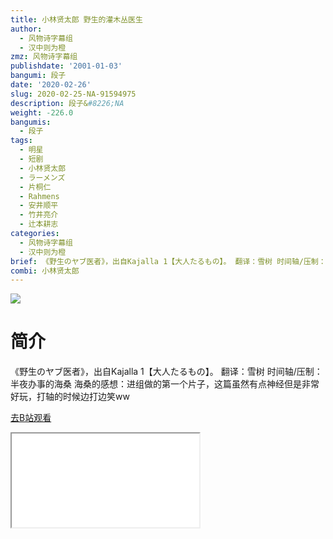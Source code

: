 ```yaml
---
title: 小林贤太郎 野生的灌木丛医生
author:
  - 风物诗字幕组
  - 汉中则为橙
zmz: 风物诗字幕组
publishdate: '2001-01-03'
bangumi: 段子
date: '2020-02-26'
slug: 2020-02-25-NA-91594975
description: 段子&#8226;NA
weight: -226.0
bangumis:
  - 段子
tags:
  - 明星
  - 短剧
  - 小林贤太郎
  - ラーメンズ
  - 片桐仁
  - Rahmens
  - 安井顺平
  - 竹井亮介
  - 辻本耕志
categories:
  - 风物诗字幕组
  - 汉中则为橙
brief: 《野生のヤブ医者》，出自Kajalla 1【大人たるもの】。 翻译：雪树 时间轴/压制：半夜办事的海桑 海桑的感想：进组做的第一个片子，这篇虽然有点神经但是非常好玩，打轴的时候边打边笑ww
combi: 小林贤太郎
---
```

![](https://raw.githubusercontent.com/tcgriffith/owaraisite/master/static/tmpimg/fb2b7011ec128ec17fff7854ccfbfee8b6005423.jpg.480.jpg)
# 简介  
《野生のヤブ医者》，出自Kajalla 1【大人たるもの】。
翻译：雪树 时间轴/压制：半夜办事的海桑
海桑的感想：进组做的第一个片子，这篇虽然有点神经但是非常好玩，打轴的时候边打边笑ww  

[去B站观看](https://www.bilibili.com/video/av91594975/)
<div class ="resp-container"><iframe class="testiframe" src="//player.bilibili.com/player.html?aid=91594975"", scrolling="no", allowfullscreen="true" > </iframe></div> 
